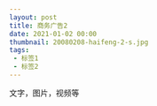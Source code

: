 ```yaml
---
layout: post
title: 商务广告2
date: 2021-01-02 00:00
thumbnail: 20080208-haifeng-2-s.jpg
tags: 
 - 标签1
 - 标签2
---
```


文字，图片，视频等
